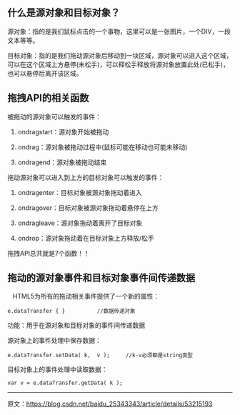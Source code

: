 ## 什么是源对象和目标对象？
源对象：指的是我们鼠标点击的一个事物，这里可以是一张图片，一个DIV，一段文本等等。

目标对象：指的是我们拖动源对象后移动到一块区域，源对象可以进入这个区域，可以在这个区域上方悬停(未松手)，可以释松手释放将源对象放置此处(已松手)，也可以悬停后离开该区域。

## 拖拽API的相关函数

被拖动的源对象可以触发的事件：

1. ondragstart：源对象开始被拖动

2. ondrag：源对象被拖动过程中(鼠标可能在移动也可能未移动)

3. ondragend：源对象被拖动结束

拖动源对象可以进入到上方的目标对象可以触发的事件：

1. ondragenter：目标对象被源对象拖动着进入

2. ondragover：目标对象被源对象拖动着悬停在上方

3. ondragleave：源对象拖动着离开了目标对象

4. ondrop：源对象拖动着在目标对象上方释放/松手

拖拽API总共就是7个函数！！


## 拖动的源对象事件和目标对象事件间传递数据
  
HTML5为所有的拖动相关事件提供了一个新的属性：

    e.dataTransfer { }          //数据传递对象

功能：用于在源对象和目标对象的事件间传递数据

源对象上的事件处理中保存数据：

    e.dataTransfer.setData( k,  v );     //k-v必须都是string类型

目标对象上的事件处理中读取数据：

    var v = e.dataTransfer.getData( k );

--------------------- 
原文：https://blog.csdn.net/baidu_25343343/article/details/53215193